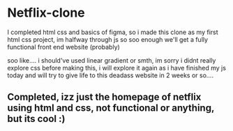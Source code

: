 # Netflix-clone
I completed html css and basics of figma, so i made this clone as my first html css project, im halfway through js so soo enough we'll get a fully functional front end website (probably)


soo like.... i should've used linear gradient or smth, im sorry i didnt really explore css before making this, i will explore it again as i have finished my js today and will try to give life to this deadass website in 2 weeks or so....

## Completed, izz just the homepage of netflix using html and css, not functional or anything, but its cool :) 

